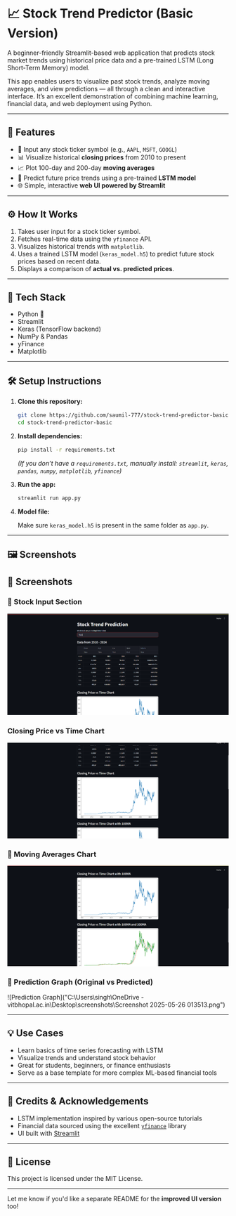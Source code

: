 # 📈 Stock Trend Predictor (Basic Version)

A beginner-friendly Streamlit-based web application that predicts stock market trends using historical price data and a pre-trained LSTM (Long Short-Term Memory) model.

This app enables users to visualize past stock trends, analyze moving averages, and view predictions — all through a clean and interactive interface. It’s an excellent demonstration of combining machine learning, financial data, and web deployment using Python.

---

## 🚀 Features

* 🔎 Input any stock ticker symbol (e.g., `AAPL`, `MSFT`, `GOOGL`)
* 📊 Visualize historical **closing prices** from 2010 to present
* 📈 Plot 100-day and 200-day **moving averages**
* 🤖 Predict future price trends using a pre-trained **LSTM model**
* 🌐 Simple, interactive **web UI powered by Streamlit**

---

## ⚙️ How It Works

1. Takes user input for a stock ticker symbol.
2. Fetches real-time data using the `yfinance` API.
3. Visualizes historical trends with `matplotlib`.
4. Uses a trained LSTM model (`keras_model.h5`) to predict future stock prices based on recent data.
5. Displays a comparison of **actual vs. predicted prices**.

---

## 🧰 Tech Stack

* Python 🐍
* Streamlit
* Keras (TensorFlow backend)
* NumPy & Pandas
* yFinance
* Matplotlib

---

## 🛠️ Setup Instructions

1. **Clone this repository:**

   ```bash
   git clone https://github.com/saumil-777/stock-trend-predictor-basic.git
   cd stock-trend-predictor-basic
   ```

2. **Install dependencies:**

   ```bash
   pip install -r requirements.txt
   ```

   *(If you don’t have a `requirements.txt`, manually install: `streamlit`, `keras`, `pandas`, `numpy`, `matplotlib`, `yfinance`)*

3. **Run the app:**

   ```bash
   streamlit run app.py
   ```

4. **Model file:**

   Make sure `keras_model.h5` is present in the same folder as `app.py`.

---

## 🖼️ Screenshots

## 📸 Screenshots

### 🔹 Stock Input Section
![Input Section](https://github.com/saumil-777/Stock-Trend-Predictor/blob/188c773cc728ebedcd6d3bf27b4a51d4b3f1fae3/Screenshot%202025-05-26%20013437.png)

###    Closing Price vs Time Chart
![Chart](https://github.com/saumil-777/Stock-Trend-Predictor/blob/09cb87a89d7b5e12a0d95eb2f6aa001e54e60bc8/Screenshot%202025-05-26%20013452.png)

### 🔹 Moving Averages Chart
![MA Chart](https://github.com/saumil-777/Stock-Trend-Predictor/blob/23e9118382146d910f9c180292fe0f02e2d6dd20/Screenshot%202025-05-26%20013504.png)

### 🔹 Prediction Graph (Original vs Predicted)
![Prediction Graph]("C:\Users\singh\OneDrive - vitbhopal.ac.in\Desktop\screenshots\Screenshot 2025-05-26 013513.png")


---

## 💡 Use Cases

* Learn basics of time series forecasting with LSTM
* Visualize trends and understand stock behavior
* Great for students, beginners, or finance enthusiasts
* Serve as a base template for more complex ML-based financial tools

---

## 🙏 Credits & Acknowledgements

* LSTM implementation inspired by various open-source tutorials
* Financial data sourced using the excellent [`yfinance`](https://github.com/ranaroussi/yfinance) library
* UI built with [Streamlit](https://streamlit.io/)

---

## 📄 License

This project is licensed under the MIT License.

---

Let me know if you'd like a separate README for the **improved UI version** too!
